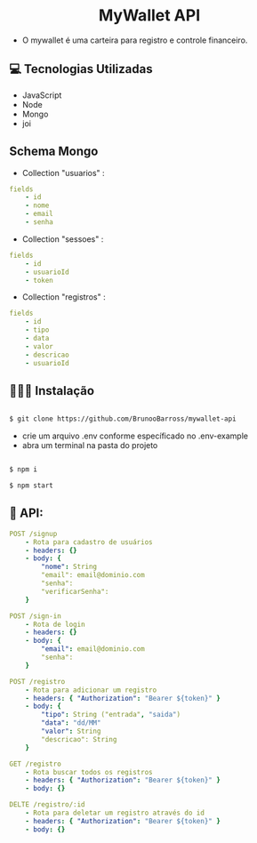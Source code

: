 <p align="center">
    <h1 align="center">
        MyWallet API
    </h1>
</p>

 - O mywallet é uma carteira para registro e controle financeiro.

 ## 💻 Tecnologias Utilizadas

- JavaScript
- Node
- Mongo
- joi

## Schema Mongo

- Collection "usuarios" : 

```yml
fields
    - id
    - nome
    - email
    - senha
```

- Collection "sessoes" : 

```yml
fields
    - id
    - usuarioId
    - token
```

- Collection "registros" : 

```yml
fields
    - id
    - tipo
    - data
    - valor
    - descricao
    - usuarioId
```

## 👨🏻‍💻 Instalação

```bash

$ git clone https://github.com/BrunooBarross/mywallet-api

```

- crie um arquivo .env conforme específicado no .env-example
- abra um terminal na pasta do projeto

```bash

$ npm i

$ npm start

```

## 🚀 API:

```yml
POST /signup
    - Rota para cadastro de usuários
    - headers: {}
    - body: {
        "nome": String 
        "email": email@dominio.com
        "senha": 
        "verificarSenha":
    }
```

```yml
POST /sign-in
    - Rota de login
    - headers: {}
    - body: {
        "email": email@dominio.com
        "senha": 
    }
```

```yml
POST /registro
    - Rota para adicionar um registro
    - headers: { "Authorization": "Bearer ${token}" }
    - body: {
        "tipo": String ("entrada", "saida")
        "data": "dd/MM"
        "valor": String
        "descricao": String
    }
```

```yml
GET /registro
    - Rota buscar todos os registros
    - headers: { "Authorization": "Bearer ${token}" }
    - body: {}
```

```yml
DELTE /registro/:id
    - Rota para deletar um registro através do id
    - headers: { "Authorization": "Bearer ${token}" }
    - body: {}
```